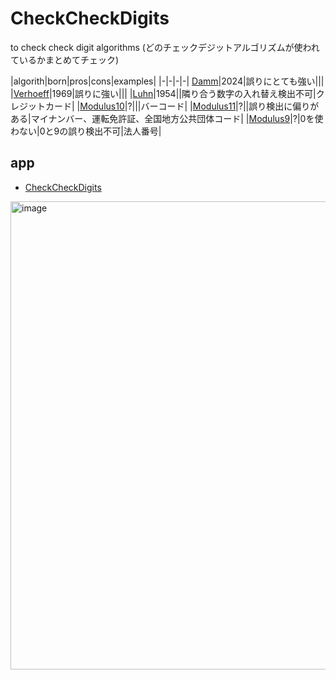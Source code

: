 # CheckCheckDigits

to check check digit algorithms (どのチェックデジットアルゴリズムが使われているかまとめてチェック)

|algorith|born|pros|cons|examples|
|-|-|-|-|
[Damm](https://github.com/code4fukui/Damm)|2024|誤りにとても強い|||
|[Verhoeff](https://github.com/code4fukui/Verhoeff)|1969|誤りに強い|||
|[Luhn](https://github.com/code4fukui/Luhn)|1954||隣り合う数字の入れ替え検出不可|クレジットカード|
|[Modulus10](https://github.com/code4fukui/Modulus10)|?|||バーコード|
|[Modulus11](https://github.com/code4fukui/Modulus11)|?||誤り検出に偏りがある|マイナンバー、運転免許証、全国地方公共団体コード|
|[Modulus9](https://github.com/code4fukui/Modulus9)|?|0を使わない|0と9の誤り検出不可|法人番号|

## app

- [CheckCheckDigits](https://code4fukui.github.io/CheckCheckDigits/)

<img width="749" alt="image" src="https://user-images.githubusercontent.com/1715217/167297889-9b8b9dd7-91b1-4c5f-aca6-476a49dbecf2.png">
